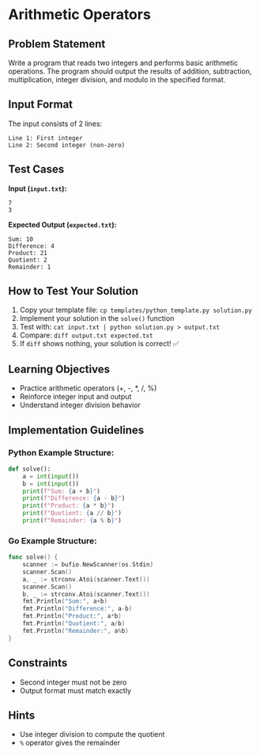 # Arithmetic Operators

## Problem Statement

Write a program that reads two integers and performs basic arithmetic operations. The program should output the results of addition, subtraction, multiplication, integer division, and modulo in the specified format.

## Input Format

The input consists of 2 lines:
```
Line 1: First integer
Line 2: Second integer (non-zero)
```

## Test Cases
**Input (`input.txt`):**
```
7
3
```
**Expected Output (`expected.txt`):**
```
Sum: 10
Difference: 4
Product: 21
Quotient: 2
Remainder: 1
```

## How to Test Your Solution
1. Copy your template file: `cp templates/python_template.py solution.py`
2. Implement your solution in the `solve()` function
3. Test with: `cat input.txt | python solution.py > output.txt`
4. Compare: `diff output.txt expected.txt`
5. If `diff` shows nothing, your solution is correct! ✅

## Learning Objectives
- Practice arithmetic operators (+, -, *, /, %)
- Reinforce integer input and output
- Understand integer division behavior

## Implementation Guidelines
### Python Example Structure:
```python
def solve():
    a = int(input())
    b = int(input())
    print(f"Sum: {a + b}")
    print(f"Difference: {a - b}")
    print(f"Product: {a * b}")
    print(f"Quotient: {a // b}")
    print(f"Remainder: {a % b}")
```

### Go Example Structure:
```go
func solve() {
    scanner := bufio.NewScanner(os.Stdin)
    scanner.Scan()
    a, _ := strconv.Atoi(scanner.Text())
    scanner.Scan()
    b, _ := strconv.Atoi(scanner.Text())
    fmt.Println("Sum:", a+b)
    fmt.Println("Difference:", a-b)
    fmt.Println("Product:", a*b)
    fmt.Println("Quotient:", a/b)
    fmt.Println("Remainder:", a%b)
}
```

## Constraints
- Second integer must not be zero
- Output format must match exactly

## Hints
- Use integer division to compute the quotient
- `%` operator gives the remainder
